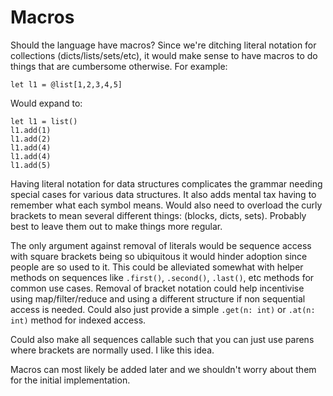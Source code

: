 # Macros

Should the language have macros?
Since we're ditching literal notation for collections (dicts/lists/sets/etc), it would make sense to have macros to do things that are cumbersome otherwise.
For example:
```text
let l1 = @list[1,2,3,4,5]
```
Would expand to:
```text
let l1 = list()
l1.add(1)
l1.add(2)
l1.add(4)
l1.add(4)
l1.add(5)
```
Having literal notation for data structures complicates the grammar needing special cases for various data
structures.
It also adds mental tax having to remember what each symbol means.
Would also need to overload the curly brackets to mean several different things: (blocks, dicts, sets).
Probably best to leave them out to make things more regular.

The only argument against removal of literals would be sequence access with square brackets being so ubiquitous it would hinder adoption since people are so used to it.
This could be alleviated somewhat with helper methods on sequences like `.first()`, `.second()`, `.last()`, etc methods for common use cases.
Removal of bracket notation could help incentivise using map/filter/reduce and using a different structure if non sequential access is needed.
Could also just provide a simple `.get(n: int)` or `.at(n: int)` method for indexed access.

Could also make all sequences callable such that you can just use parens where brackets are normally used.
I like this idea.


Macros can most likely be added later and we shouldn't worry about them for the initial implementation.

